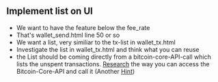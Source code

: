 ## Implement list on UI
* We want to have the feature below the fee_rate
* That's wallet_send.html line 50 or so
* We want a list, very similiar to the tx-list in wallet_tx.html
* Investigate the list in wallet_tx.html and think what you can reuse
* the List should be coming directly from a bitcoin-core-API-call which lists the unspent transactions. [Research](https://github.com/cryptoadvance/specter-desktop/blob/1aae2fb5c15d865acdf75f2787ab5e8a9b03fde3/tests/test_rpc.py) the way you can access the Bitcoin-Core-API and call it (Another [Hint](https://github.com/cryptoadvance/specter-desktop/search?q=wallet.cli.&unscoped_q=wallet.cli.))
